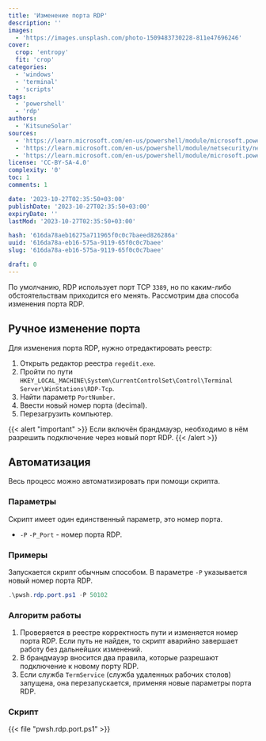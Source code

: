 ```yaml
---
title: 'Изменение порта RDP'
description: ''
images:
  - 'https://images.unsplash.com/photo-1509483730228-811e47696246'
cover:
  crop: 'entropy'
  fit: 'crop'
categories:
  - 'windows'
  - 'terminal'
  - 'scripts'
tags:
  - 'powershell'
  - 'rdp'
authors:
  - 'KitsuneSolar'
sources:
  - 'https://learn.microsoft.com/en-us/powershell/module/microsoft.powershell.management/set-itemproperty'
  - 'https://learn.microsoft.com/en-us/powershell/module/netsecurity/new-netfirewallrule'
  - 'https://learn.microsoft.com/en-us/powershell/module/microsoft.powershell.management/restart-service'
license: 'CC-BY-SA-4.0'
complexity: '0'
toc: 1
comments: 1

date: '2023-10-27T02:35:50+03:00'
publishDate: '2023-10-27T02:35:50+03:00'
expiryDate: ''
lastMod: '2023-10-27T02:35:50+03:00'

hash: '616da78aeb16275a711965f0c0c7baeed826286a'
uuid: '616da78a-eb16-575a-9119-65f0c0c7baee'
slug: '616da78a-eb16-575a-9119-65f0c0c7baee'

draft: 0
---
```


По умолчанию, RDP использует порт TCP `3389`, но по каким-либо обстоятельствам приходится его менять. Рассмотрим два способа изменения порта RDP.

<!--more-->

## Ручное изменение порта

Для изменения порта RDP, нужно отредактировать реестр:

1. Открыть редактор реестра `regedit.exe`.
2. Пройти по пути `HKEY_LOCAL_MACHINE\System\CurrentControlSet\Control\Terminal Server\WinStations\RDP-Tcp`.
3. Найти параметр `PortNumber`.
4. Ввести новый номер порта (decimal).
5. Перезагрузить компьютер.

{{< alert "important" >}}
Если включён брандмауэр, необходимо в нём разрешить подключение через новый порт RDP.
{{< /alert >}}

## Автоматизация

Весь процесс можно автоматизировать при помощи скрипта.

### Параметры

Скрипт имеет один единственный параметр, это номер порта.

- `-P` `-P_Port` - номер порта RDP.

### Примеры

Запускается скрипт обычным способом. В параметре `-P` указывается новый номер порта RDP.

```powershell
.\pwsh.rdp.port.ps1 -P 50102
```

### Алгоритм работы

1. Проверяется в реестре корректность пути и изменяется номер порта RDP. Если путь не найден, то скрипт аварийно завершает работу без дальнейших изменений.
2. В брандмауэр вносится два правила, которые разрешают подключение к новому порту RDP.
3. Если служба `TermService` (служба удаленных рабочих столов) запущена, она перезапускается, применяя новые параметры порта RDP.

### Скрипт

{{< file "pwsh.rdp.port.ps1" >}}
